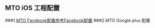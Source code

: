 ## MTO iOS 工程配置    
###1.[MTO Facebook配置参考Facebook配置](../Facebook/ios.md) 
###2.MTO Google plus 配置

